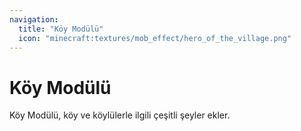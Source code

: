 ```yaml
---
navigation:
  title: "Köy Modülü"
  icon: "minecraft:textures/mob_effect/hero_of_the_village.png"
---
```


# Köy Modülü

Köy Modülü, köy ve köylülerle ilgili çeşitli şeyler ekler.

<SubPages />